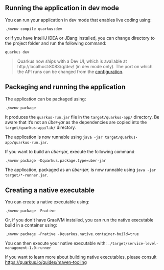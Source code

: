 ## Running the application in dev mode

You can run your application in dev mode that enables live coding using:

```shell script
./mvnw compile quarkus:dev
```

or if you have IntelliJ IDEA or JBang installed, you can change directory to
the project folder and run the following command:

```shell script
quarkus dev
```

> Quarkus now ships with a Dev UI, which is available at http://localhost:8083/q/dev/ (in dev mode only).
> The port on which the API runs can be changed from the [configuration](README.md#configuration).

## Packaging and running the application

The application can be packaged using:

```shell script
./mvnw package
```

It produces the `quarkus-run.jar` file in the `target/quarkus-app/` directory.
Be aware that it’s not an _über-jar_ as the dependencies are copied into the `target/quarkus-app/lib/` directory.

The application is now runnable using `java -jar target/quarkus-app/quarkus-run.jar`.

If you want to build an _über-jar_, execute the following command:

```shell script
./mvnw package -Dquarkus.package.type=uber-jar
```

The application, packaged as an _über-jar_, is now runnable using `java -jar target/*-runner.jar`.

## Creating a native executable

You can create a native executable using:

```shell script
./mvnw package -Pnative
```

Or, if you don't have GraalVM installed, you can run the native executable build in a container using:

```shell script
./mvnw package -Pnative -Dquarkus.native.container-build=true
```

You can then execute your native executable with: `./target/service-level-management-1.0-runner`

If you want to learn more about building native executables, please consult https://quarkus.io/guides/maven-tooling
